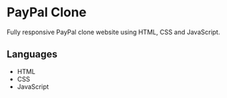# PayPal Clone
Fully responsive PayPal clone website using HTML, CSS and JavaScript.

## Languages
- HTML
- CSS
- JavaScript

